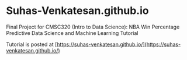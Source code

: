 # Suhas-Venkatesan.github.io
Final Project for CMSC320 (Intro to Data Science): NBA Win Percentage Predictive Data Science and Machine Learning Tutorial

Tutorial is posted at [https://suhas-venkatesan.github.io/](https://suhas-venkatesan.github.io/)


